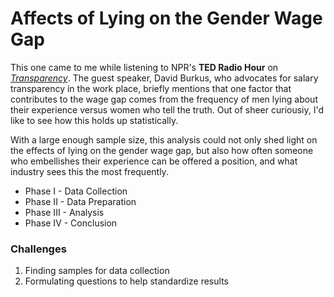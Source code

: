 # Affects of Lying on the Gender Wage Gap

This one came to me while listening to NPR's **TED Radio Hour** on [*Transparency*](https://www.npr.org/programs/ted-radio-hour/567499335/transparency). The guest speaker, David Burkus, who advocates for salary transparency in the work place, briefly mentions that one factor that contributes to the wage gap comes from the frequency of men lying about their experience versus women who tell the truth. Out of sheer curiousiy, I'd like to see how this holds up statistically.

With a large enough sample size, this analysis could not only shed light on the effects of lying on the gender wage gap, but also how often someone who embellishes their experience can be offered a position, and what industry sees this the most frequently.

- Phase I - Data Collection
- Phase II - Data Preparation
- Phase III - Analysis
- Phase IV - Conclusion

### Challenges

1. Finding samples for data collection
2. Formulating questions to help standardize results

